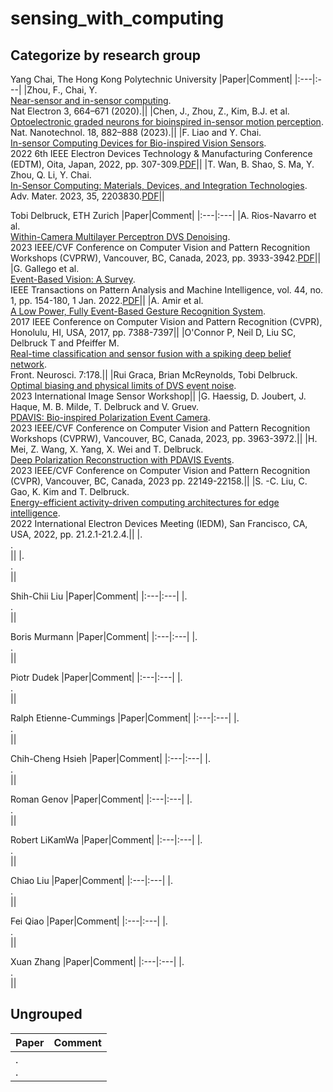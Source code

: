 # sensing_with_computing
## Categorize by research group
Yang Chai, The Hong Kong Polytechnic University
|Paper|Comment|
|:---|:---|
|Zhou, F., Chai, Y.<br>[Near-sensor and in-sensor computing](https://doi.org/10.1038/s41928-020-00501-9).<br>Nat Electron 3, 664–671 (2020).||
|Chen, J., Zhou, Z., Kim, B.J. et al.<br>[Optoelectronic graded neurons for bioinspired in-sensor motion perception](https://doi.org/10.1038/s41565-023-01379-2).<br>Nat. Nanotechnol. 18, 882–888 (2023).||
|F. Liao and Y. Chai.<br>[In-sensor Computing Devices for Bio-inspired Vision Sensors](https://ieeexplore.ieee.org/document/9798059).<br>2022 6th IEEE Electron Devices Technology & Manufacturing Conference (EDTM), Oita, Japan, 2022, pp. 307-309.[PDF](https://ieeexplore.ieee.org/stamp/stamp.jsp?tp=&arnumber=9798059)||
|T. Wan, B. Shao, S. Ma, Y. Zhou, Q. Li, Y. Chai.<br>[In-Sensor Computing: Materials, Devices, and Integration Technologies](https://doi.org/10.1002/adma.202203830).<br>Adv. Mater. 2023, 35, 2203830.[PDF](https://onlinelibrary.wiley.com/doi/epdf/10.1002/adma.202203830?saml_referrer)||


Tobi Delbruck, ETH Zurich
|Paper|Comment|
|:---|:---|
|A. Rios-Navarro et al.<br>[Within-Camera Multilayer Perceptron DVS Denoising](https://arxiv.org/abs/2304.07543).<br>2023 IEEE/CVF Conference on Computer Vision and Pattern Recognition Workshops (CVPRW), Vancouver, BC, Canada, 2023, pp. 3933-3942.[PDF](https://arxiv.org/pdf/2304.07543.pdf)||
|G. Gallego et al.<br>[Event-Based Vision: A Survey](https://ieeexplore.ieee.org/document/9138762).<br>IEEE Transactions on Pattern Analysis and Machine Intelligence, vol. 44, no. 1, pp. 154-180, 1 Jan. 2022.[PDF](https://ieeexplore.ieee.org/stamp/stamp.jsp?tp=&arnumber=9138762)||
|A. Amir et al.<br>[A Low Power, Fully Event-Based Gesture Recognition System](10.1109/CVPR.2017.781).<br>2017 IEEE Conference on Computer Vision and Pattern Recognition (CVPR), Honolulu, HI, USA, 2017, pp. 7388-7397||
|O'Connor P, Neil D, Liu SC, Delbruck T and Pfeiffer M.<br>[Real-time classification and sensor fusion with a spiking deep belief network](https://doi.org/10.3389/fnins.2013.00178).<br>Front. Neurosci. 7:178.||
|Rui Graca, Brian McReynolds, Tobi Delbruck.<br>[Optimal biasing and physical limits of DVS event noise](https://doi.org/10.48550/arXiv.2304.04019).<br>2023 International Image Sensor Workshop||
|G. Haessig, D. Joubert, J. Haque, M. B. Milde, T. Delbruck and V. Gruev.<br>[PDAVIS: Bio-inspired Polarization Event Camera](10.1109/CVPRW59228.2023.00412).<br>2023 IEEE/CVF Conference on Computer Vision and Pattern Recognition Workshops (CVPRW), Vancouver, BC, Canada, 2023, pp. 3963-3972.||
|H. Mei, Z. Wang, X. Yang, X. Wei and T. Delbruck.<br>[Deep Polarization Reconstruction with PDAVIS Events](10.1109/CVPR52729.2023.02121).<br>2023 IEEE/CVF Conference on Computer Vision and Pattern Recognition (CVPR), Vancouver, BC, Canada, 2023 pp. 22149-22158.||
|S. -C. Liu, C. Gao, K. Kim and T. Delbruck.<br>[Energy-efficient activity-driven computing architectures for edge intelligence](10.1109/IEDM45625.2022.10019443).<br>2022 International Electron Devices Meeting (IEDM), San Francisco, CA, USA, 2022, pp. 21.2.1-21.2.4.||
|.<br>[]().<br>||
|.<br>[]().<br>||


Shih-Chii Liu
|Paper|Comment|
|:---|:---|
|.<br>[]().<br>||

Boris Murmann
|Paper|Comment|
|:---|:---|
|.<br>[]().<br>||

Piotr Dudek
|Paper|Comment|
|:---|:---|
|.<br>[]().<br>||

Ralph Etienne-Cummings
|Paper|Comment|
|:---|:---|
|.<br>[]().<br>||

Chih-Cheng Hsieh
|Paper|Comment|
|:---|:---|
|.<br>[]().<br>||

Roman Genov
|Paper|Comment|
|:---|:---|
|.<br>[]().<br>||

Robert LiKamWa
|Paper|Comment|
|:---|:---|
|.<br>[]().<br>||

Chiao Liu
|Paper|Comment|
|:---|:---|
|.<br>[]().<br>||

Fei Qiao
|Paper|Comment|
|:---|:---|
|.<br>[]().<br>||

Xuan Zhang
|Paper|Comment|
|:---|:---|
|.<br>[]().<br>||
## Ungrouped
|Paper|Comment|
|:---|:---|
|.<br>[]().<br>||
